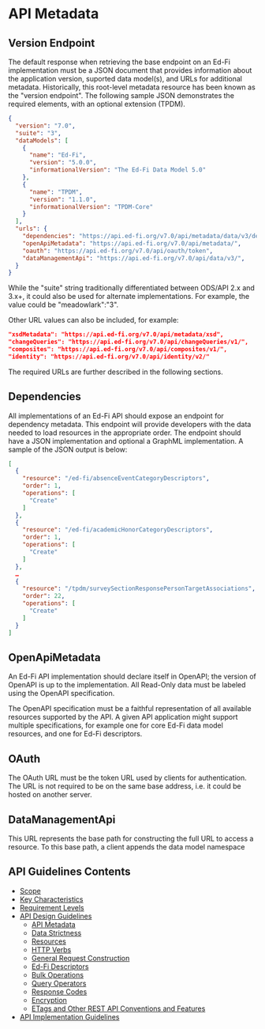 # API Metadata

## Version Endpoint

The default response when retrieving the base endpoint on an Ed-Fi implementation must be a JSON document that provides information about the application version, suported data model(s), and URLs for additional metadata.  Historically, this root-level metadata resource has been known as the "version endpoint".  The following sample JSON demonstrates the required elements, with an optional extension (TPDM).

```json
{
  "version": "7.0",
  "suite": "3",
  "dataModels": [
    {
      "name": "Ed-Fi",
      "version": "5.0.0",
      "informationalVersion": "The Ed-Fi Data Model 5.0"
    },
    {
      "name": "TPDM",
      "version": "1.1.0",
      "informationalVersion": "TPDM-Core"
    }
  ],
  "urls": {
    "dependencies": "https://api.ed-fi.org/v7.0/api/metadata/data/v3/dependencies",
    "openApiMetadata": "https://api.ed-fi.org/v7.0/api/metadata/",
    "oauth": "https://api.ed-fi.org/v7.0/api/oauth/token",
    "dataManagementApi": "https://api.ed-fi.org/v7.0/api/data/v3/",
  }
}
```

While the "suite" string traditionally differentiated between ODS/API 2.x and 3.x+, it could also be used for alternate implementations.  For example, the value could be "meadowlark":"3".

Other URL values can also be included, for example:

```json
"xsdMetadata": "https://api.ed-fi.org/v7.0/api/metadata/xsd",
"changeQueries": "https://api.ed-fi.org/v7.0/api/changeQueries/v1/",
"composites": "https://api.ed-fi.org/v7.0/api/composites/v1/",
"identity": "https://api.ed-fi.org/v7.0/api/identity/v2/"
```

The required URLs are further described in the following sections.

## Dependencies

All implementations of an Ed-Fi API should expose an endpoint for dependency
metadata.  This endpoint will provide developers with the data needed to load
resources in the appropriate order.  The endpoint should have a JSON
implementation and optional a GraphML implementation.  A sample of the JSON
output is below:

```json
[
  {
    "resource": "/ed-fi/absenceEventCategoryDescriptors",
    "order": 1,
    "operations": [
      "Create"
    ]
  },
  {
    "resource": "/ed-fi/academicHonorCategoryDescriptors",
    "order": 1,
    "operations": [
      "Create"
    ]
  },
  …
  {
    "resource": "/tpdm/surveySectionResponsePersonTargetAssociations",
    "order": 22,
    "operations": [
      "Create"
    ]
  }
]
```
## OpenApiMetadata

An Ed-Fi API implementation should declare itself in OpenAPI; the version of
OpenAPI is up to the implementation. All Read-Only data must be labeled using
the OpenAPI specification.

The OpenAPI specification must be a faithful representation of all available
resources supported by the API. A given API application might support multiple
specifications, for example one for core Ed-Fi data model resources, and one for
Ed-Fi descriptors.

## OAuth

The OAuth URL must be the token URL used by clients for authentication. The URL
is not required to be on the same base address, i.e. it could be hosted on
another server.

## DataManagementApi

This URL represents the base path for constructing the full URL to access a
resource. To this base path, a client appends the data model namespace


## API Guidelines Contents

* [Scope](../SCOPE.md)
* [Key Characteristics](../KEY-CHARACTERISTICS.md)
* [Requirement Levels](../REQUIREMENT-LEVELS.md)
* [API Design Guidelines](../API-DESIGN-GUIDELINES/README.md)
  * [API Metadata](API-METADATA.md)
  * [Data Strictness](DATA-STRICTNESS.md)
  * [Resources](RESOURCES.md)
  * [HTTP Verbs](HTTP-VERBS.md)
  * [General Request Construction](GENERAL-REQUEST-CONSTRUCTION.md)
  * [Ed-Fi Descriptors](ED-FI-DESCRIPTORS.md)
  * [Bulk Operations](BULK-OPERATIONS.md)
  * [Query Operators](QUERY-OPERATORS.md)
  * [Response Codes](RESPONSE-CODES.md)
  * [Encryption](ENCRYPTION.md)
  * [ETags and Other REST API Conventions and
  Features](ETAGS-OTHER-CONVENTIONS.md)
* [API Implementation Guidelines](../API-IMPLEMENTATION-GUIDELINES/README.md)
